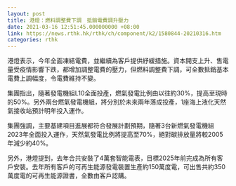 ```yaml
---
layout: post
title: 港燈：燃料調整費下調　抵銷電費調升壓力
date: 2021-03-16 12:51:45.000000000 +08:00
link: https://news.rthk.hk/rthk/ch/component/k2/1580844-20210316.htm
categories: rthk
---
```


港燈表示，今年全面凍結電費，並繼續為客戶提供紓緩措施。資本開支上升、售電量受疫情影響下跌，都增加調整電費的壓力，但燃料調整費下調，可全數抵銷基本電費上調幅度，令電費維持不變。

集團指出，隨著發電機組L10全面投產，燃氣發電比例由以往約30%，提高至現時的50%。另外兩台燃氣發電機組，將分別於未來兩年落成投產，1座海上液化天然氣接收站預計明年投入運作。

集團強調，主要基建項目進展都符合發展計劃預期，隨著3台新燃氣發電機組2023年全面投入運作，天然氣發電比例將提高至70%，絕對碳排放量將較2005年減少約40%。

另外，港燈提到，去年合共安裝了4萬套智能電表，目標2025年前完成為所有客戶安裝。去年所有客戶的可再生能源發電裝置生產約150萬度電，可出售共約350萬度電的可再生能源證書，全數由客戶認購。

